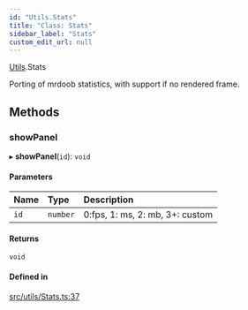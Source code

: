 ```yaml
---
id: "Utils.Stats"
title: "Class: Stats"
sidebar_label: "Stats"
custom_edit_url: null
---
```


[Utils](../namespaces/Utils.md).Stats

Porting of mrdoob statistics, with support if no rendered frame.

## Methods

### showPanel

▸ **showPanel**(`id`): `void`

#### Parameters

| Name | Type | Description |
| :------ | :------ | :------ |
| `id` | `number` | 0:fps, 1: ms, 2: mb, 3+: custom |

#### Returns

`void`

#### Defined in

[src/utils/Stats.ts:37](https://github.com/agargaro/three.ez/blob/16c77a5/src/utils/Stats.ts#L37)
